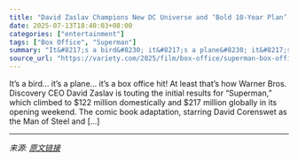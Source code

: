 ```yaml
---
title: "David Zaslav Champions New DC Universe and ‘Bold 10-Year Plan’ After ‘Superman’ Box Office Victory: ‘The Vision Is Clear. The Momentum Is Real’"
date: 2025-07-13T18:40:03+08:00
categories: ["entertainment"]
tags: ["Box Office", "Superman"]
summary: "It&#8217;s a bird&#8230; it&#8217;s a plane&#8230; it&#8217;s a box office hit! At least that&#8217;s how Warner Bros. Discovery CEO David Zaslav is touting the initial results for &#8220;Superman,&#8"
source_url: "https://variety.com/2025/film/box-office/superman-box-office-david-zaslav-dc-universe-1236459177/"
---
```


It&#8217;s a bird&#8230; it&#8217;s a plane&#8230; it&#8217;s a box office hit! At least that&#8217;s how Warner Bros. Discovery CEO David Zaslav is touting the initial results for &#8220;Superman,&#8221; which climbed to $122 million domestically and $217 million globally in its opening weekend. The comic book adaptation, starring David Corenswet as the Man of Steel and [&#8230;]

---

*来源: [原文链接](https://variety.com/2025/film/box-office/superman-box-office-david-zaslav-dc-universe-1236459177/)*
